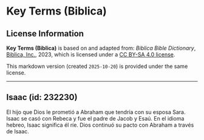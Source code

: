 # Key Terms (Biblica)

## License Information

**Key Terms (Biblica)** is based on and adapted from: _Biblica Bible Dictionary_, [Biblica, Inc.](https://www.biblica.com/), 2023, which is licensed under a [CC BY-SA 4.0 license](https://creativecommons.org/licenses/by-sa/4.0/legalcode.en).

This markdown version (created `2025-10-20`) is provided under the same license.



--------------------------------

## Isaac (id: 232230)

El hijo que Dios le prometió a Abraham que tendría con su esposa Sara. Isaac se casó con Rebeca y fue el padre de Jacob y Esaú. En el idioma hebreo, Isaac significa él ríe. Dios continuó su pacto con Abraham a través de Isaac.


